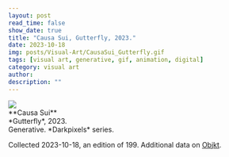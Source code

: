 ```yaml
---
layout: post
read_time: false
show_date: true
title: "Causa Sui, Gutterfly, 2023."
date: 2023-10-18
img: posts/Visual-Art/CausaSui_Gutterfly.gif
tags: [visual art, generative, gif, animation, digital]
category: visual art
author: 
description: ""
---
```


<img src='./assets/img/posts/Visual-Art/CausaSui_Gutterfly.gif'>

<br>
**Causa Sui**
<br>*Gutterfly*, 2023.
<br>Generative. *Darkpixels* series.


 <div class="page-separator"></div>

Collected 2023-10-18, an edition of 199. Additional data on [Objkt](https://objkt.com/tokens/KT1KbYvGLrDyGFQqRkmdFCkopycHssqb5JLt/121).
